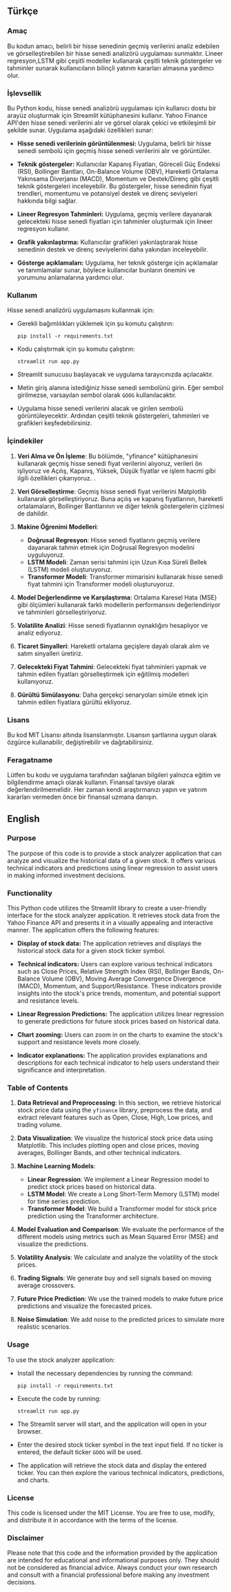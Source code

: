 

## Türkçe

### Amaç
Bu kodun amacı, belirli bir hisse senedinin geçmiş verilerini analiz edebilen ve görselleştirebilen bir hisse senedi analizörü uygulaması sunmaktır. Lineer regresyon,LSTM gibi çeşitli modeller kullanarak çeşitli teknik göstergeler ve tahminler sunarak kullanıcıların bilinçli yatırım kararları almasına yardımcı olur.

### İşlevsellik
Bu Python kodu, hisse senedi analizörü uygulaması için kullanıcı dostu bir arayüz oluşturmak için Streamlit kütüphanesini kullanır. Yahoo Finance API'den hisse senedi verilerini alır ve görsel olarak çekici ve etkileşimli bir şekilde sunar. Uygulama aşağıdaki özellikleri sunar:

- **Hisse senedi verilerinin görüntülenmesi:** Uygulama, belirli bir hisse senedi sembolü için geçmiş hisse senedi verilerini alır ve görüntüler.

- **Teknik göstergeler:** Kullanıcılar Kapanış Fiyatları, Göreceli Güç Endeksi (RSI), Bollinger Bantları, On-Balance Volume (OBV), Hareketli Ortalama Yakınsama Diverjansı (MACD), Momentum ve Destek/Direnç gibi çeşitli teknik göstergeleri inceleyebilir. Bu göstergeler, hisse senedinin fiyat trendleri, momentumu ve potansiyel destek ve direnç seviyeleri hakkında bilgi sağlar.

- **Lineer Regresyon Tahminleri:** Uygulama, geçmiş verilere dayanarak gelecekteki hisse senedi fiyatları için tahminler oluşturmak için lineer regresyon kullanır.

- **Grafik yakınlaştırma:** Kullanıcılar grafikleri yakınlaştırarak hisse senedinin destek ve direnç seviyelerini daha yakından inceleyebilir.

- **Gösterge açıklamaları:** Uygulama, her teknik gösterge için açıklamalar ve tanımlamalar sunar, böylece kullanıcılar bunların önemini ve yorumunu anlamalarına yardımcı olur.

### Kullanım
Hisse senedi analizörü uygulamasını kullanmak için:

- Gerekli bağımlılıkları yüklemek için şu komutu çalıştırın:

      pip install -r requirements.txt

- Kodu çalıştırmak için şu komutu çalıştırın:
  
      streamlit run app.py

- Streamlit sunucusu başlayacak ve uygulama tarayıcınızda açılacaktır.

- Metin giriş alanına istediğiniz hisse senedi sembolünü girin. Eğer sembol girilmezse, varsayılan sembol olarak `GOOG` kullanılacaktır.

- Uygulama hisse senedi verilerini alacak ve girilen sembolü görüntüleyecektir. Ardından çeşitli teknik göstergeleri, tahminleri ve grafikleri keşfedebilirsiniz.

### İçindekiler

1. **Veri Alma ve Ön İşleme**: Bu bölümde, "yfinance" kütüphanesini kullanarak geçmiş hisse senedi fiyat verilerini alıyoruz, verileri ön işliyoruz ve Açılış, Kapanış, Yüksek, Düşük fiyatlar ve işlem hacmi gibi ilgili özellikleri çıkarıyoruz. .

2. **Veri Görselleştirme**: Geçmiş hisse senedi fiyat verilerini Matplotlib kullanarak görselleştiriyoruz. Buna açılış ve kapanış fiyatlarının, hareketli ortalamaların, Bollinger Bantlarının ve diğer teknik göstergelerin çizilmesi de dahildir.

3. **Makine Öğrenimi Modelleri**:
   - **Doğrusal Regresyon**: Hisse senedi fiyatlarını geçmiş verilere dayanarak tahmin etmek için Doğrusal Regresyon modelini uyguluyoruz.
   - **LSTM Modeli**: Zaman serisi tahmini için Uzun Kısa Süreli Bellek (LSTM) modeli oluşturuyoruz.
   - **Transformer Modeli**: Transformer mimarisini kullanarak hisse senedi fiyat tahmini için Transformer modeli oluşturuyoruz.

4. **Model Değerlendirme ve Karşılaştırma**: Ortalama Karesel Hata (MSE) gibi ölçümleri kullanarak farklı modellerin performansını değerlendiriyor ve tahminleri görselleştiriyoruz.

5. **Volatilite Analizi**: Hisse senedi fiyatlarının oynaklığını hesaplıyor ve analiz ediyoruz.

6. **Ticaret Sinyalleri**: Hareketli ortalama geçişlere dayalı olarak alım ve satım sinyalleri üretiriz.

7. **Gelecekteki Fiyat Tahmini**: Gelecekteki fiyat tahminleri yapmak ve tahmin edilen fiyatları görselleştirmek için eğitilmiş modelleri kullanıyoruz.

8. **Gürültü Simülasyonu**: Daha gerçekçi senaryoları simüle etmek için tahmin edilen fiyatlara gürültü ekliyoruz.


### Lisans
Bu kod MIT Lisansı altında lisanslanmıştır. Lisansın şartlarına uygun olarak özgürce kullanabilir, değiştirebilir ve dağıtabilirsiniz.

### Feragatname
Lütfen bu kodu ve uygulama tarafından sağlanan bilgileri yalnızca eğitim ve bilgilendirme amaçlı olarak kullanın. Finansal tavsiye olarak değerlendirilmemelidir. Her zaman kendi araştırmanızı yapın ve yatırım kararları vermeden önce bir finansal uzmana danışın.


## English

### Purpose
The purpose of this code is to provide a stock analyzer application that can analyze and visualize the historical data of a given stock. It offers various technical indicators and predictions using linear regression to assist users in making informed investment decisions.

### Functionality
This Python code utilizes the Streamlit library to create a user-friendly interface for the stock analyzer application. It retrieves stock data from the Yahoo Finance API and presents it in a visually appealing and interactive manner. The application offers the following features:

- **Display of stock data:** The application retrieves and displays the historical stock data for a given stock ticker symbol.

- **Technical indicators:** Users can explore various technical indicators such as Close Prices, Relative Strength Index (RSI), Bollinger Bands, On-Balance Volume (OBV), Moving Average Convergence Divergence (MACD), Momentum, and Support/Resistance. These indicators provide insights into the stock's price trends, momentum, and potential support and resistance levels.

- **Linear Regression Predictions:** The application utilizes linear regression to generate predictions for future stock prices based on historical data.

- **Chart zooming:** Users can zoom in on the charts to examine the stock's support and resistance levels more closely.

- **Indicator explanations:** The application provides explanations and descriptions for each technical indicator to help users understand their significance and interpretation.

### Table of Contents

1. **Data Retrieval and Preprocessing**: In this section, we retrieve historical stock price data using the `yfinance` library, preprocess the data, and extract relevant features such as Open, Close, High, Low prices, and trading volume.

2. **Data Visualization**: We visualize the historical stock price data using Matplotlib. This includes plotting open and close prices, moving averages, Bollinger Bands, and other technical indicators.

3. **Machine Learning Models**:
   - **Linear Regression**: We implement a Linear Regression model to predict stock prices based on historical data.
   - **LSTM Model**: We create a Long Short-Term Memory (LSTM) model for time series prediction.
   - **Transformer Model**: We build a Transformer model for stock price prediction using the Transformer architecture.

4. **Model Evaluation and Comparison**: We evaluate the performance of the different models using metrics such as Mean Squared Error (MSE) and visualize the predictions.

5. **Volatility Analysis**: We calculate and analyze the volatility of the stock prices.

6. **Trading Signals**: We generate buy and sell signals based on moving average crossovers.

7. **Future Price Prediction**: We use the trained models to make future price predictions and visualize the forecasted prices.

8. **Noise Simulation**: We add noise to the predicted prices to simulate more realistic scenarios.


### Usage
To use the stock analyzer application:

- Install the necessary dependencies by running the command:

      pip install -r requirements.txt

- Execute the code by running:

      streamlit run app.py

- The Streamlit server will start, and the application will open in your browser.

- Enter the desired stock ticker symbol in the text input field. If no ticker is entered, the default ticker `GOOG` will be used.

- The application will retrieve the stock data and display the entered ticker. You can then explore the various technical indicators, predictions, and charts.


### License
This code is licensed under the MIT License. You are free to use, modify, and distribute it in accordance with the terms of the license.

### Disclaimer
Please note that this code and the information provided by the application are intended for educational and informational purposes only. They should not be considered as financial advice. Always conduct your own research and consult with a financial professional before making any investment decisions.
